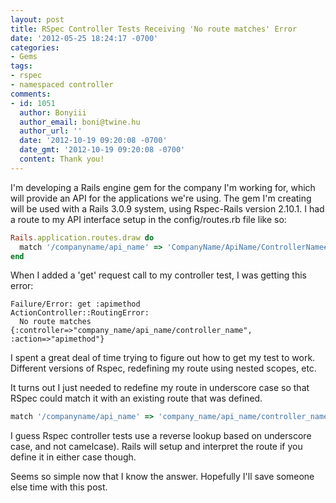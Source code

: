 ```yaml
---
layout: post
title: RSpec Controller Tests Receiving 'No route matches' Error
date: '2012-05-25 18:24:17 -0700'
categories:
- Gems
tags:
- rspec
- namespaced controller
comments:
- id: 1051
  author: Bonyiii
  author_email: boni@twine.hu
  author_url: ''
  date: '2012-10-19 09:20:08 -0700'
  date_gmt: '2012-10-19 09:20:08 -0700'
  content: Thank you!
---
```


I'm developing a Rails engine gem for the company I'm working for, which will provide an API for the applications we're using.  The gem I'm creating will be used with a Rails 3.0.9 system, using Rspec-Rails version 2.10.1. I had a route to my API interface setup in the config/routes.rb file like so:

``` ruby
Rails.application.routes.draw do
  match '/companyname/api_name' => 'CompanyName/ApiName/ControllerName#apimethod'
end
```

When I added a 'get' request call to my controller test, I was getting this error:

``` shell
Failure/Error: get :apimethod
ActionController::RoutingError:
  No route matches {:controller=>"company_name/api_name/controller_name", :action=>"apimethod"}
```

I spent a great deal of time trying to figure out how to get my test to work. Different versions of Rspec, redefining my route using nested scopes, etc. 

It turns out I just needed to redefine my route in underscore case so that RSpec could match it with an existing route that was defined.

``` ruby
match '/companyname/api_name' => 'company_name/api_name/controller_name#index'
```

I guess Rspec controller tests use a reverse lookup based on underscore case, and not camelcase). Rails will setup and interpret the route if you define it in either case though.

Seems so simple now that I know the answer. Hopefully I'll save someone else time with this post.
